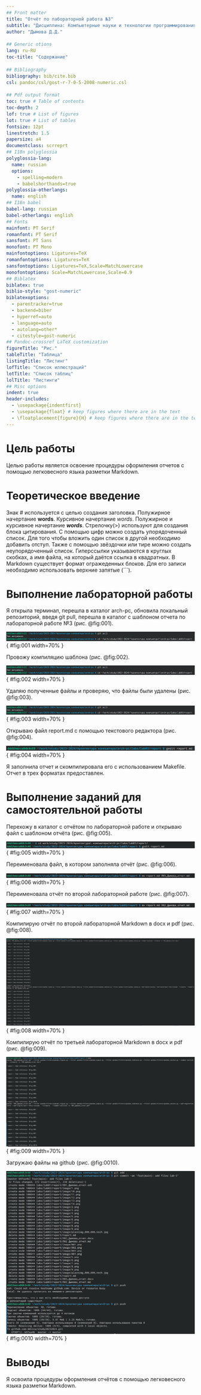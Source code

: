 ```yaml
---
## Front matter
title: "Отчёт по лабораторной работа №3"
subtitle: "Дисциплина: Компьютерные науки и технологии программирования"
author: "Дымова Д.Д."

## Generic otions
lang: ru-RU
toc-title: "Содержание"

## Bibliography
bibliography: bib/cite.bib
csl: pandoc/csl/gost-r-7-0-5-2008-numeric.csl

## Pdf output format
toc: true # Table of contents
toc-depth: 2
lof: true # List of figures
lot: true # List of tables
fontsize: 12pt
linestretch: 1.5
papersize: a4
documentclass: scrreprt
## I18n polyglossia
polyglossia-lang:
  name: russian
  options:
	- spelling=modern
	- babelshorthands=true
polyglossia-otherlangs:
  name: english
## I18n babel
babel-lang: russian
babel-otherlangs: english
## Fonts
mainfont: PT Serif
romanfont: PT Serif
sansfont: PT Sans
monofont: PT Mono
mainfontoptions: Ligatures=TeX
romanfontoptions: Ligatures=TeX
sansfontoptions: Ligatures=TeX,Scale=MatchLowercase
monofontoptions: Scale=MatchLowercase,Scale=0.9
## Biblatex
biblatex: true
biblio-style: "gost-numeric"
biblatexoptions:
  - parentracker=true
  - backend=biber
  - hyperref=auto
  - language=auto
  - autolang=other*
  - citestyle=gost-numeric
## Pandoc-crossref LaTeX customization
figureTitle: "Рис."
tableTitle: "Таблица"
listingTitle: "Листинг"
lofTitle: "Список иллюстраций"
lotTitle: "Список таблиц"
lolTitle: "Листинги"
## Misc options
indent: true
header-includes:
  - \usepackage{indentfirst}
  - \usepackage{float} # keep figures where there are in the text
  - \floatplacement{figure}{H} # keep figures where there are in the text
---
```


# Цель работы

Целью работы является освоение процедуры оформления отчетов с помощью легковесного языка разметки Markdown.

# Теоретическое введение

Знак # используется с целью создания заголовка.
Полужирное начертание **words**. 
Курсивное начертание *words*.
Полужирное и курсивное начертание ***words***.
Стрелочку(>) используют для создания блока цитирования.
С помощью цифр можно создать упорядоченный список. Для того чтобы вложить один список в другой необходимо добавить отступ. Также с помощью звёздочки или тире можно создать неупорядоченный список.
Гиперссылки указываются в круглых скобках, а имя файла, на который даётся ссылка в квадратных.
В Markdown существует формат огражеденных блоков. Для его записи необходимо использовать верхние запятые (```).

# Выполнение лабораторной работы

Я открыла терминал, перешла в каталог arch-pc, обновила локальный репозиторий, введя git pull, перешла в каталог с шаблоном отчета по лабораторной работе №3 (рис. @fig:001).

![Обновление терминала и перемещение между директориями](image/1.png){ #fig:001 width=70% }

Провожу компиляцию шаблона (рис. @fig:002).

![Компиляция шаблона](image/1.png){ #fig:002 width=70% }

Удаляю полученные файлы и проверяю, что файлы были удалены (рис. @fig:003).

![Удаление файлов](image/1.png){ #fig:003 width=70% }

Открываю файл report.md с помощью текстового редактора (рис. @fig:004).

![Открытие файла с шаблоном отчета](image/4.png){ #fig:004 width=70% }

Я заполнила отчет и скомпилировала его с использованием Makefile. Отчет в трех форматах предоставлен.

# Выполнение заданий для самостоятельной работы

Перехожу в каталог с отчётом по лабораторной работе и открываю файл с шаблоном отчёта (рис. @fig:005).

![Перемещение между директориями и открытие файла с шаблоном](image/5.png){ #fig:005 width=70% }

Переименовала файл, в котором заполняла отчёт (рис. @fig:006).

![Переименование файла](image/6.png){ #fig:006 width=70% }

Переименовала отчёт по второй лабораторной работе (рис. @fig:007).

![Переименование файла](image/7.png){ #fig:007 width=70% }

Компилирую отчёт по второй лабораторной Markdown в docx и pdf (рис. @fig:008).

![md в pdf](image/8.png){ #fig:008 width=70% }

Компилирую отчёт по третьей лабораторной Markdown в docx и pdf (рис. @fig:009).

![md в docx](image/9.png){ #fig:009 width=70% }

Загружаю файлы на github (рис. @fig:0010).

![Добавление файлов на github](image/10.png){ #fig:0010 width=70% }

# Выводы

Я освоила процедуры оформления отчётов с помощью легковесного языка разметки Markdown.


